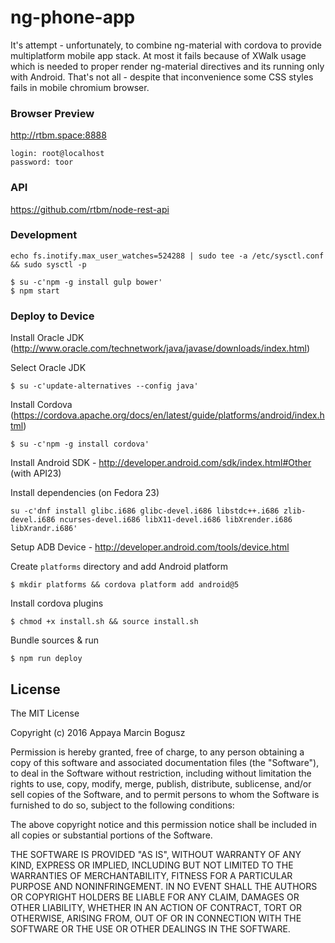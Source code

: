 # ng-phone-app

It's attempt - unfortunately, to combine ng-material with cordova to provide multiplatform mobile app stack. 
At most it fails because of XWalk usage which is needed to proper render ng-material directives and its running
only with Android. That's not all - despite that inconvenience some CSS styles fails in mobile chromium browser.

### Browser Preview

http://rtbm.space:8888

```
login: root@localhost
password: toor
```

### API
https://github.com/rtbm/node-rest-api

### Development

```shell
echo fs.inotify.max_user_watches=524288 | sudo tee -a /etc/sysctl.conf && sudo sysctl -p
```

```shell
$ su -c'npm -g install gulp bower'
$ npm start
```

### Deploy to Device

Install Oracle JDK (http://www.oracle.com/technetwork/java/javase/downloads/index.html)

Select Oracle JDK

```shell
$ su -c'update-alternatives --config java'
```

Install Cordova (https://cordova.apache.org/docs/en/latest/guide/platforms/android/index.html)
```shell
$ su -c'npm -g install cordova'
```

Install Android SDK - http://developer.android.com/sdk/index.html#Other (with API23)

Install dependencies (on Fedora 23)
```shell
su -c'dnf install glibc.i686 glibc-devel.i686 libstdc++.i686 zlib-devel.i686 ncurses-devel.i686 libX11-devel.i686 libXrender.i686 libXrandr.i686'
```

Setup ADB Device - http://developer.android.com/tools/device.html

Create `platforms` directory and add Android platform
```shell
$ mkdir platforms && cordova platform add android@5
```

Install cordova plugins
```shell
$ chmod +x install.sh && source install.sh
```

Bundle sources & run
```shell
$ npm run deploy
```

## License

The MIT License

Copyright (c) 2016 Appaya Marcin Bogusz

Permission is hereby granted, free of charge, to any person obtaining a copy
of this software and associated documentation files (the "Software"), to deal
in the Software without restriction, including without limitation the rights
to use, copy, modify, merge, publish, distribute, sublicense, and/or sell
copies of the Software, and to permit persons to whom the Software is
furnished to do so, subject to the following conditions:

The above copyright notice and this permission notice shall be included in
all copies or substantial portions of the Software.

THE SOFTWARE IS PROVIDED "AS IS", WITHOUT WARRANTY OF ANY KIND, EXPRESS OR
IMPLIED, INCLUDING BUT NOT LIMITED TO THE WARRANTIES OF MERCHANTABILITY,
FITNESS FOR A PARTICULAR PURPOSE AND NONINFRINGEMENT. IN NO EVENT SHALL THE
AUTHORS OR COPYRIGHT HOLDERS BE LIABLE FOR ANY CLAIM, DAMAGES OR OTHER
LIABILITY, WHETHER IN AN ACTION OF CONTRACT, TORT OR OTHERWISE, ARISING FROM,
OUT OF OR IN CONNECTION WITH THE SOFTWARE OR THE USE OR OTHER DEALINGS IN
THE SOFTWARE.